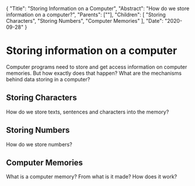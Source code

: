 {
	"Title": "Storing Information on a Computer",
	"Abstract": "How do we store information on a computer?",
	"Parents": [""],
	"Children": [
		"Storing Characters", 
		"Storing Numbers",
               "Computer Memories"
		],
	"Date": "2020-09-28"
}

# Storing information on a computer

Computer programs need to store and get access information on computer memories. But how exactly does that happen? What are the mechanisms behind data storing in a computer?

## Storing Characters

How do we store texts, sentences and characters into the memory?

## Storing Numbers

How do we store numbers?

## Computer Memories

What is a computer memory? From what is it made? How does it work?